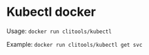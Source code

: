 # Kubectl docker

Usage: `docker run clitools/kubectl`

Example: `docker run clitools/kubectl get svc`